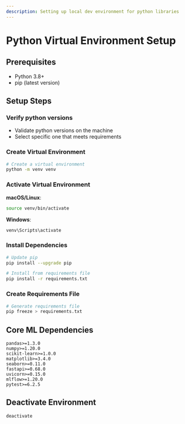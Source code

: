```yaml
---
description: Setting up local dev environment for python libraries
---
```


# Python Virtual Environment Setup

## Prerequisites
- Python 3.8+
- pip (latest version)

## Setup Steps

### Verify python versions
- Validate python versions on the machine
- Select specific one that meets requirements

### Create Virtual Environment
```bash
# Create a virtual environment
python -m venv venv
```

### Activate Virtual Environment

**macOS/Linux**:
```bash
source venv/bin/activate
```

**Windows**:
```bash
venv\Scripts\activate
```

### Install Dependencies
```bash
# Update pip
pip install --upgrade pip

# Install from requirements file
pip install -r requirements.txt
```

### Create Requirements File
```bash
# Generate requirements file
pip freeze > requirements.txt
```

## Core ML Dependencies
```
pandas>=1.3.0
numpy>=1.20.0
scikit-learn>=1.0.0
matplotlib>=3.4.0
seaborn>=0.11.0
fastapi>=0.68.0
uvicorn>=0.15.0
mlflow>=1.20.0
pytest>=6.2.5
```

## Deactivate Environment
```bash
deactivate
```
